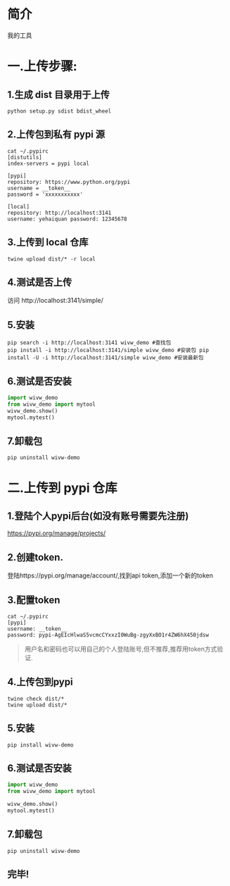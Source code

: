 # 简介

我的工具

# 一.上传步骤:
## 1.生成 dist 目录用于上传 
```shell
python setup.py sdist bdist_wheel
```

## 2.上传包到私有 pypi 源 
```shell
cat ~/.pypirc
[distutils]
index-servers = pypi local

[pypi]
repository: https://www.python.org/pypi
username = __token__
password = 'xxxxxxxxxxx'

[local]
repository: http://localhost:3141
username: yehaiquan password: 12345678
```

## 3.上传到 local 仓库 
```shell
twine upload dist/* -r local
```

## 4.测试是否上传 
访问 http://localhost:3141/simple/

## 5.安装 
```shell
pip search -i http://localhost:3141 wivw_demo #查找包 
pip install -i http://localhost:3141/simple wivw_demo #安装包 pip
install -U -i http://localhost:3141/simple wivw_demo #安装最新包
```

## 6.测试是否安装 
```python
import wivw_demo 
from wivw_demo import mytool 
wivw_demo.show()
mytool.mytest()
```

## 7.卸载包 
```shell
pip uninstall wivw-demo
```

# 二.上传到 pypi 仓库 
## 1.登陆个人pypi后台(如没有账号需要先注册)
https://pypi.org/manage/projects/

## 2.创建token.
登陆https://pypi.org/manage/account/,找到api token,添加一个新的token

## 3.配置token 
```shell
cat ~/.pypirc
[pypi]
username: __token__
password: pypi-AgEIcHlwaS5vcmcCYxxzI0WuBg-zgyXxBO1r4ZW6hX450jdsw
```

> 用户名和密码也可以用自己的个人登陆账号,但不推荐,推荐用token方式验证.

## 4.上传包到pypi
```shell
twine check dist/*
twine upload dist/*
```

## 5.安装
```shell
pip install wivw-demo
```

## 6.测试是否安装 
```python
import wivw_demo 
from wivw_demo import mytool 

wivw_demo.show()
mytool.mytest()
```

## 7.卸载包 
```shell
pip uninstall wivw-demo
```

## 完毕!